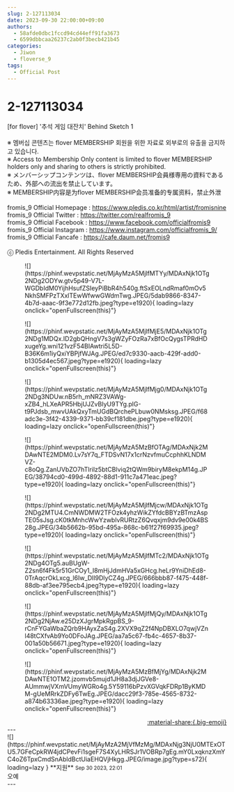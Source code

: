 ```yaml
---
slug: 2-127113034
date: 2023-09-30 22:00:00+09:00
authors:
  - 58afde0dbc1fccd94cd44eff91fa3673
  - 6599dbbcaa26237c2ab0f3becb421b45
categories:
  - Jiwon
  - floverse_9
tags:
  - Official Post
---
```


# 2-127113034

<div class="post-container" markdown="1">
<div class="content-container md-sidebar__scrollwrap" markdown="1">

[for flover] '추석 게임 대잔치' Behind Sketch 1<br><br>※ 멤버십 콘텐츠는 flover MEMBERSHIP 회원을 위한 자료로 외부로의 유출을 금지하고 있습니다.<br>※ Access to Membership Only content is limited to flover MEMBERSHIP holders only and sharing to others is strictly prohibited.<br>※ メンバーシップコンテンツは、flover MEMBERSHIP会員様専用の資料であるため、外部への流出を禁止しています。<br>※ MEMBERSHIP内容是为flover MEMBERSHIP会员准备的专属资料，禁止外泄<br><br>fromis_9 Official Homepage : <a href="https://www.pledis.co.kr/html/artist/fromisnine">https://www.pledis.co.kr/html/artist/fromisnine</a><br>fromis_9 Official Twitter : <a href="https://twitter.com/realfromis_9">https://twitter.com/realfromis_9</a><br>fromis_9 Official Facebook : <a href="https://www.facebook.com/officialfromis9">https://www.facebook.com/officialfromis9</a><br>fromis_9 Official Instagram : <a href="https://www.instagram.com/officialfromis_9/">https://www.instagram.com/officialfromis_9/</a><br>fromis_9 Official Fancafe : <a href="https://cafe.daum.net/fromis9">https://cafe.daum.net/fromis9</a><br><br>ⓒ Pledis Entertainment. All Rights Reserved
<figure markdown="1">
![](https://phinf.wevpstatic.net/MjAyMzA5MjlfMTYy/MDAxNjk1OTg2NDg2ODYw.gtv5p49-V7L-WGDbIdM0YijhHsufZSIeyPiBbR4h540g.ftSxEOLndRmaf0mOv5NkhSMFPzTXxlTEwWfwwGWdmTwg.JPEG/5dab9866-8347-4b7d-aaac-9f3e772d12fb.jpeg?type=e1920){ loading=lazy onclick="openFullscreen(this)"}
</figure>
<figure markdown="1">
![](https://phinf.wevpstatic.net/MjAyMzA5MjlfMjE5/MDAxNjk1OTg2NDg1MDQx.ID2gbQHngV7s3gWZyFOzRa7xBfOcQygsTPRdHDxugeYg.wni121vzF54BIAwtri5L5D-B36K6m1iyQxiYBPjfWJAg.JPEG/ed7c9330-aacb-429f-add0-b1305d4ec567.jpeg?type=e1920){ loading=lazy onclick="openFullscreen(this)"}
</figure>
<figure markdown="1">
![](https://phinf.wevpstatic.net/MjAyMzA5MjlfMjg0/MDAxNjk1OTg2NDg3NDUw.nB5rh_mNRZ3VAWg-xZB4_hLXeAPR5HbjUJZvBIyU9TYg.plG-t9PJdsb_mwvUAkQxyTmUGdBQrchePLbuw0NMsksg.JPEG/f68adc3e-3f42-4339-9371-bb39cf181dbe.jpeg?type=e1920){ loading=lazy onclick="openFullscreen(this)"}
</figure>
<figure markdown="1">
![](https://phinf.wevpstatic.net/MjAyMzA5MzBfOTAg/MDAxNjk2MDAwNTE2MDM0.Lv7sY7q_FTDSvN17x1crNzvfmuCcphhKLNDMVZ-c8oQg.ZanUVbZO7hTlrilz5btCBlviq2tQWm9biryM8ekpM14g.JPEG/38794cd0-499d-4892-88d1-911c7a471eac.jpeg?type=e1920){ loading=lazy onclick="openFullscreen(this)"}
</figure>
<figure markdown="1">
![](https://phinf.wevpstatic.net/MjAyMzA5MjlfMjcw/MDAxNjk1OTg2NDg2MTU4.CmNWDMW2TFOzk4yhzWikZYfdcBBYzBTmzAspTE05sJsg.cK0tkMnhcWwYzwblvRURtzZ6Qvqxjm9dv9e00k4BS28g.JPEG/34b5662b-95bd-495a-868c-b61f27f69935.jpeg?type=e1920){ loading=lazy onclick="openFullscreen(this)"}
</figure>
<figure markdown="1">
![](https://phinf.wevpstatic.net/MjAyMzA5MjlfMTc2/MDAxNjk1OTg2NDg4OTg5.auBUgW-Z2sn6f4Fk5r51GrCOy1_I8mHjJdmHVa5xGHcg.heLr9YniDhEd8-0TrAqcrOkLxcg_l6Iw_DIl9DlyCZ4g.JPEG/666bbb87-f475-448f-88db-af3ee795ecb4.jpeg?type=e1920){ loading=lazy onclick="openFullscreen(this)"}
</figure>
<figure markdown="1">
![](https://phinf.wevpstatic.net/MjAyMzA5MjlfMjQy/MDAxNjk1OTg2NDg2NjAw.e25DzXJgrMpkRgpBS_9-rCnFYGaWbaZQrb9HAyxZaS4g.2XVX9qZ2f4NpDBXLO7qwjVZnl48tCXfvAb9Yo0DFoJAg.JPEG/aa7a5c67-fb4c-4657-8b37-001a50b56671.jpeg?type=e1920){ loading=lazy onclick="openFullscreen(this)"}
</figure>
<figure markdown="1">
![](https://phinf.wevpstatic.net/MjAyMzA5MzBfMjYg/MDAxNjk2MDAwNTE1OTM2.jzomvb5mujd1JH8a3djJGVe8-AUmmwjVXmVUmyWGRo4g.5Y59116bPzvXGVqkFDRp1ByKMDM-gUeMRrkZDFy6TwEg.JPEG/dacc29f3-785e-4565-8732-a874b63336ae.jpeg?type=e1920){ loading=lazy onclick="openFullscreen(this)"}
</figure>
</div>
</div>

<div style="text-align: right;" markdown="1">
<a href="https://weverse.io/fromis9/media/2-127113034" style="text-align: right;">:material-share:{.big-emoji}</a>
</div>
---

<div class="comments-container md-sidebar__scrollwrap" markdown="1">
<div class="comment" markdown="1">
<div class='id-container' markdown="1">
![](https://phinf.wevpstatic.net/MjAyMzA2MjVfMzMg/MDAxNjg3NjU0MTExOTU5.7GFeCpkRW4jdCPevFi1sgeF7S4XyLHRSJr1VOBRp7gEg.mY0LxqknzXmYC4oZ6TpxCmdSnAbldBctUiaEHQVjHkgg.JPEG/image.jpg?type=s72){ loading=lazy }
**<span class="artist">지원</span>** <small>Sep 30 2023, 22:01</small><br>
</div>
<div class='comment-body' markdown="1">
오예
</div>
</div>
</div>
---
